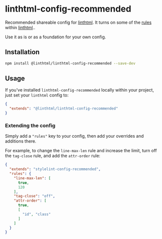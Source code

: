 # linthtml-config-recommended

Recommended shareable config for [linthtml](https://github.com/linthtml/linthtml).
It turns on some of the [rules](https://github.com/linthtml/linthtml/blob/develop/docs/rules.md) within [linthtml](https://github.com/linthtml/linthtml)..

Use it as is or as a foundation for your own config.

## Installation

```bash
npm install @linthtml/linthtml-config-recommended --save-dev
```

## Usage

If you've installed `linthtml-config-recommended` locally within your project, just set your `linthtml` config to:

```json
{
  "extends": "@linthtml/linthtml-config-recommended"
}
```

### Extending the config

Simply add a `"rules"` key to your config, then add your overrides and additions there.

For example, to change the `line-max-len` rule and increase the limit, turn off the `tag-close` rule, and add the `attr-order` rule:

```json
{
  "extends": "stylelint-config-recommended",
  "rules": {
    "line-max-len": [
      true,
      120
    ],
    "tag-close": "off",
    "attr-order": [
      true,
      [
        "id", "class"
      ]
    ]
  }
}
```
